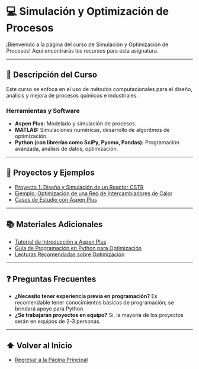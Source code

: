 # 💻 Simulación y Optimización de Procesos

¡Bienvenido a la página del curso de Simulación y Optimización de Procesos! Aquí encontrarás los recursos para esta asignatura.

---

## 🎯 Descripción del Curso

Este curso se enfoca en el uso de métodos computacionales para el diseño, análisis y mejora de procesos químicos e industriales.

### Herramientas y Software

* **Aspen Plus:** Modelado y simulación de procesos.
* **MATLAB:** Simulaciones numéricas, desarrollo de algoritmos de optimización.
* **Python (con librerías como SciPy, Pyomo, Pandas):** Programación avanzada, análisis de datos, optimización.

---

## 🚀 Proyectos y Ejemplos

* [Proyecto 1: Diseño y Simulación de un Reactor CSTR](https://github.com/tu-usuario/IQ402/tree/main/proyecto1_cstr)
* [Ejemplo: Optimización de una Red de Intercambiadores de Calor](https://github.com/tu-usuario/IQ402/blob/main/optimizacion_intercambiadores.py)
* [Casos de Estudio con Aspen Plus](https://github.com/tu-usuario/IQ402/tree/main/casos_aspen)

---

## 📚 Materiales Adicionales

* [Tutorial de Introducción a Aspen Plus](https://github.com/tu-usuario/IQ402/blob/main/tutorial_aspen_plus.pdf)
* [Guía de Programación en Python para Optimización](https://github.com/tu-usuario/IQ402/blob/main/guia_python_opt.pdf)
* [Lecturas Recomendadas sobre Optimización](https://github.com/tu-usuario/IQ402/tree/main/lecturas_optimizacion)

---

## ❓ Preguntas Frecuentes

* **¿Necesito tener experiencia previa en programación?** Es recomendable tener conocimientos básicos de programación; se brindará apoyo para Python.
* **¿Se trabajarán proyectos en equipo?** Sí, la mayoría de los proyectos serán en equipos de 2-3 personas.

---

## ⬆️ Volver al Inicio

* [Regresar a la Página Principal](README.md)
